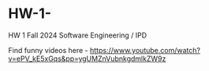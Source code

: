 # HW-1-

HW 1 Fall 2024 Software Engineering / IPD 

Find funny videos here - https://www.youtube.com/watch?v=ePV_kE5xGqs&pp=ygUMZnVubnkgdmlkZW9z


